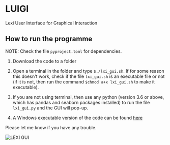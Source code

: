 # LUIGI
Lexi User Interface for Graphical Interaction

## How to run the programme

NOTE: Check the file `pyproject.toml` for dependencies.

1. Download the code to a folder
2. Open a terminal in the folder and type `$./lxi_gui.sh`. If for some reason this doesn't work, check if the file `lxi_gui.sh` is an executable file or not (if it is not, then run the command `$chmod a+x lxi_gui.sh` to make it executable).

3. If you are not using terminal, then use any python (version 3.6 or above, which has pandas and seaborn packages installed) to run the file `lxi_gui.py` and the GUI will pop-up.

4. A Windows executable version of the code can be found [here](https://drive.google.com/drive/folders/1LIOiDWf1iVsBD70_NCvknc1s4m35v0A-?usp=sharing)

Please let me know if you have any trouble.

![LEXI GUI](https://raw.githubusercontent.com/qudsiramiz/lxi_gui/main/figures/lxi_gui_Screenshot.png?token=GHSAT0AAAAAABOWV7JYFDKPEMKOIOWJJQD4YU7TZ2Q)
